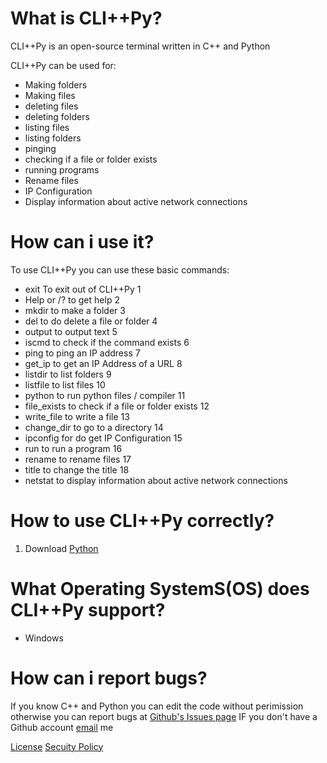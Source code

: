# What is CLI++Py?
CLI++Py is an open-source terminal written in C++ and Python

CLI++Py can be used for:
* Making folders
* Making files
* deleting files
* deleting folders
* listing files
* listing folders
* pinging
* checking if a file or folder exists
* running programs
* Rename files
* IP Configuration
* Display information about active network connections

# How can i use it?
To use CLI++Py you can use these basic commands:
* exit To exit out of CLI++Py 1 
* Help or /? to get help 2 
* mkdir to make a folder 3 
* del to do delete a file or folder 4 
* output to output text 5 
* iscmd to check if the command exists 6 
* ping to ping an IP address 7 
* get_ip to get an IP Address of a URL 8 
* listdir to list folders 9 
* listfile to list files 10
* python to run python files / compiler 11
* file_exists to check if a file or folder exists 12
* write_file to write a file 13
* change_dir to go to a directory 14 
* ipconfig for do get IP Configuration 15 
* run to run a program  16
* rename to rename files 17
* title to change the title 18
* netstat to display information about active network connections

# How to use CLI++Py correctly?
1. Download [Python](https://python.org)

# What Operating SystemS(OS) does CLI++Py support?
* Windows


# How can i report bugs?
If you know C++ and Python you can edit the code without perimission otherwise you can report bugs at [Github's Issues page](https://github.com/pytutorials/CLIPlusPlusPy/issues) IF you don't have a Github account [email](mailto:eTmullall@oulook.com) me

[License](https://github.com/clipyplusplus/CLIPlusPlusPy/blob/Version-1/LICENSE)
[Secuity Policy](https://github.com/clipyplusplus/CLIPlusPlusPy/blob/Version-1/SECURITY.md)
